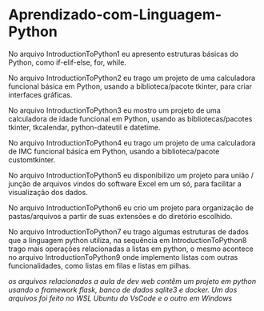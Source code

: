 # Aprendizado-com-Linguagem-Python

No arquivo IntroductionToPython1 eu apresento estruturas básicas do Python, como if-elif-else, for, while.

No arquivo IntroductionToPython2 eu trago um projeto de uma calculadora funcional básica em Python, usando a biblioteca/pacote tkinter, para criar interfaces gráficas.

No arquivo IntroductionToPython3 eu mostro um projeto de uma calculadora de idade funcional em Python, usando as bibliotecas/pacotes tkinter, tkcalendar, python-dateutil e datetime.

No arquivo IntroductionToPython4 eu trago um projeto de uma calculadora de IMC funcional básica em Python, usando a biblioteca/pacote customtkinter.

No arquivo IntroductionToPython5 eu disponibilizo um projeto para união / junção de arquivos vindos do software Excel em um só, para facilitar a visualização dos dados.

No arquivo IntroductionToPython6 eu crio um projeto para organização de pastas/arquivos a partir de suas extensões e do diretório escolhido.

No arquivo IntroductionToPython7 eu trago algumas estruturas de dados que a linguagem python utiliza, na sequência em IntroductionToPython8 trago mais operações relacionadas a listas em python, o mesmo acontece no arquivo IntroductionToPython9 onde implemento listas com outras funcionalidades, como listas em filas e listas em pilhas.

*os arquivos relacionados a aula de dev web contêm um projeto em python usando o framework flask, banco de dados sqlite3 e docker. Um dos arquivos foi feito no WSL Ubuntu do VsCode e o outro em Windows*
